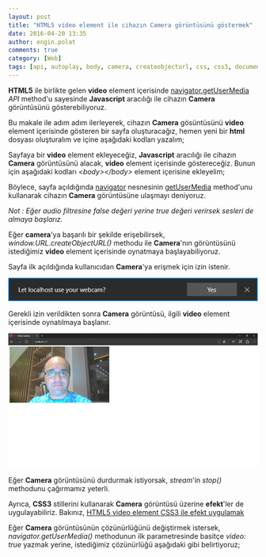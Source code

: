 ```yaml
---
layout: post
title: "HTML5 video element ile cihazın Camera görüntüsünü göstermek"
date: 2016-04-20 13:35
author: engin.polat
comments: true
category: [Web]
tags: [api, autoplay, body, camera, createobjecturl, css, css3, document, getelementbyid, getusermedia, head, html, html5, javascript, mandatory, minheight, minwidth, navigator, stop, stream, video]
---
```

**HTML5** ile birlikte gelen **video** element içerisinde <a href="http://www.w3.org/TR/mediacapture-streams/" target="_blank" rel="noopener">navigator.getUserMedia</a> *API* method'u sayesinde **Javascript** aracılığı ile cihazın **Camera** görüntüsünü gösterebiliyoruz.

Bu makale ile adım adım ilerleyerek, cihazın **Camera** gösüntüsünü **video** element içerisinde gösteren bir sayfa oluşturacağız, hemen yeni bir **html** dosyası oluşturalım ve içine aşağıdaki kodları yazalım;

<script src="https://gist.github.com/polatengin/104d28edab721668a7315bc27943ae0a.js?file=Index-Before.html"></script>

Sayfaya bir **video** element ekleyeceğiz, **Javascript** aracılığı ile cihazın **Camera** görüntüsünü alacak, **video** element içerisinde göstereceğiz. Bunun için aşağıdaki kodları *&lt;body&gt;&lt;/body&gt;* element içerisine ekleyelim;

<script src="https://gist.github.com/polatengin/104d28edab721668a7315bc27943ae0a.js?file=Index-Video.html"></script>

Böylece, sayfa açıldığında <a href="http://www.w3schools.com/jsref/obj_navigator.asp" target="_blank" rel="noopener">navigator</a> nesnesinin <a href="https://developer.mozilla.org/en-US/docs/Web/API/Navigator/getUserMedia" target="_blank" rel="noopener">getUserMedia</a> method'unu kullanarak cihazın **Camera** görüntüsüne ulaşmayı deniyoruz.

*Not : Eğer audio filtresine false değeri yerine true değeri verirsek sesleri de almaya başlarız.*

Eğer **camera**'ya başarılı bir şekilde erişebilirsek, *window.URL.createObjectURL()* methodu ile **Camera**'nın görüntüsünü istediğimiz **video** element içerisinde oynatmaya başlayabiliyoruz.

Sayfa ilk açıldığında kullanıcıdan **Camera**'ya erişmek için izin istenir.

![](/assets/uploads/2016/04/html5-video-camera-0.png)

Gerekli izin verildikten sonra **Camera** görüntüsü, ilgili **video** element içerisinde oynatılmaya başlanır.

![](/assets/uploads/2016/04/html5-video-camera-1.png)

Eğer **Camera** görüntüsünü durdurmak istiyorsak, *stream*'in *stop()* methodunu çağırmamız yeterli.

Ayrıca, **CSS3** stillerini kullanarak **Camera** görüntüsü üzerine **efekt**'ler de uygulayabiliriz. Bakınız, <a href="http://www.enginpolat.com/html5-video-element-css3-ile-efekt-uygulamak/" target="_blank" rel="noopener">HTML5 video element CSS3 ile efekt uygulamak</a>

Eğer **Camera** görüntüsünün çözünürlüğünü değiştirmek istersek, *navigator.getUserMedia()* methodunun ilk parametresinde basitçe *video: true* yazmak yerine, istediğimiz çözünürlüğü aşağıdaki gibi belirtiyoruz;

<script src="https://gist.github.com/polatengin/104d28edab721668a7315bc27943ae0a.js?file=Index-Video-Parameters.js"></script>